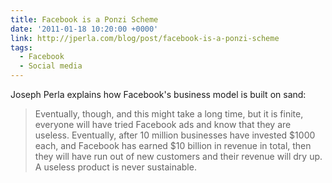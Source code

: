 ```yaml
---
title: Facebook is a Ponzi Scheme
date: '2011-01-18 10:20:00 +0000'
link: http://jperla.com/blog/post/facebook-is-a-ponzi-scheme
tags:
  - Facebook
  - Social media
---
```

Joseph Perla explains how Facebook's business model is built on sand:

> Eventually, though, and this might take a long time, but it is finite, everyone will have tried Facebook ads and know that they are useless. Eventually, after 10 million businesses have invested $1000 each, and Facebook has earned $10 billion in revenue in total, then they will have run out of new customers and their revenue will dry up. A useless product is never sustainable.
